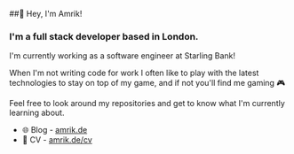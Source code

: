 ##👋 Hey, I'm Amrik!

### I'm a full stack developer based in London.
I'm currently working as a software engineer at Starling Bank!

When I'm not writing code for work I often like to play with the latest technologies to stay on top of my game, and if not you'll find me gaming 🎮

Feel free to look around my repositories and get to know what I'm currently learning about.

- 🌐 Blog - [amrik.de](https://amrik.de)
- 📄 CV - [amrik.de/cv](https://amrik.de/cv)

<!--
**AmrikSD/AmrikSD** is a ✨ _special_ ✨ repository because its `README.md` (this file) appears on your GitHub profile.

Here are some ideas to get you started:

- 🔭 I’m currently working on ...
- 🌱 I’m currently learning ...
- 👯 I’m looking to collaborate on ...
- 🤔 I’m looking for help with ...
- 💬 Ask me about ...
- 📫 How to reach me: ...
- 😄 Pronouns: ...
- ⚡ Fun fact: ...
-->
